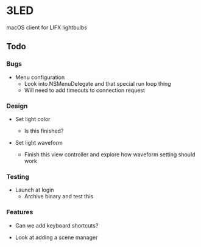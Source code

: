 # 3LED

macOS client for LIFX lightbulbs

## Todo

### Bugs

- Menu configuration
    - Look into NSMenuDelegate and that special run loop thing
    - Will need to add timeouts to connection request
    
### Design

- Set light color
    - Is this finished?

- Set light waveform
    - Finish this view controller and explore how waveform setting should work

### Testing

- Launch at login
    - Archive binary and test this

### Features

- Can we add keyboard shortcuts?

- Look at adding a scene manager
